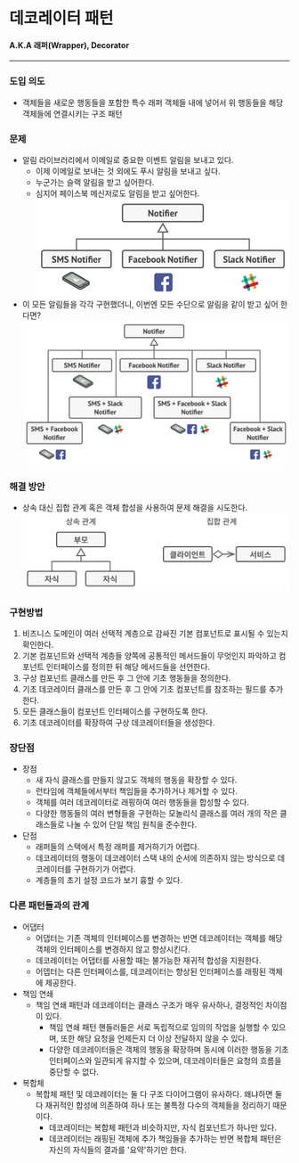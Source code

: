 # 데코레이터 패턴
#### A.K.A 래퍼(Wrapper), Decorator

---
### 도입 의도
- 객체들을 새로운 행동들을 포함한 특수 래퍼 객체들 내에 넣어서 위 행동들을 해당 객체들에 연결시키는 구조 패턴

### 문제
- 알림 라이브러리에서 이메일로 중요한 이벤트 알림을 보내고 있다.
  - 이제 이메일로 보내는 것 외에도 푸시 알림을 보내고 싶다.
  - 누군가는 슬랙 알림을 받고 싶어한다.
  - 심지어 페이스북 메신저로도 알림을 받고 싶어한다.
![다양한 알림 수단의 추가](notifier.png)
- 이 모든 알림들을 각각 구현했더니, 이번엔 모든 수단으로 알림을 같이 받고 싶어 한다면?
![여러 알림 메서드를 합성한 것은 너무 복잡하다!](composite-notifier.png)

### 해결 방안
- 상속 대신 집합 관계 혹은 객체 합성을 사용하여 문제 해결을 시도한다.
![상속과 집합 관계의 차이](extend-versus-set.png)

### 구현방법
1. 비즈니스 도메인이 여러 선택적 계층으로 감싸진 기본 컴포넌트로 표시될 수 있는지 확인한다.
2. 기본 컴포넌트와 선택적 계층들 양쪽에 공통적인 메서드들이 무엇인지 파악하고 컴포넌트 인터페이스를 정의한 뒤 해당 메서드들을 선언한다.
3. 구상 컴포넌트 클래스를 만든 후 그 안에 기초 행동들을 정의한다.
4. 기초 데코레이터 클래스를 만든 후 그 안에 기초 컴포넌트를 참조하는 필드를 추가한다.
5. 모든 클래스들이 컴포넌트 인터페이스를 구현하도록 한다.
6. 기초 데코레이터를 확장하여 구상 데코레이터들을 생성한다.

### 장단점
- 장점
  - 새 자식 클래스를 만들지 않고도 객체의 행동을 확장할 수 있다.
  - 런타임에 객체들에서부터 책임들을 추가하거나 제거할 수 있다.
  - 객체를 여러 데코레이터로 래핑하여 여러 행동들을 합성할 수 있다.
  - 다양한 행동들의 여러 변형들을 구현하는 모놀리식 클래스를 여러 개의 작은 클래스들로 나눌 수 있어 단일 책임 원칙을 준수한다.
- 단점
  - 래퍼들의 스택에서 특정 래퍼를 제거하기가 어렵다.
  - 데코레이터의 행동이 데코레이터 스택 내의 순서에 의존하지 않는 방식으로 데코레이터를 구현하기가 어렵다.
  - 계층들의 초기 설정 코드가 보기 흉할 수 있다.

### 다른 패턴들과의 관계
- 어댑터
  - 어댑터는 기존 객체의 인터페이스를 변경하는 반면 데코레이터는 객체를 해당 객체의 인터페이스를 변경하지 않고 향상시킨다.
  - 데코레이터는 어댑터를 사용할 때는 불가능한 재귀적 합성을 지원한다.
  - 어뎁터는 다른 인터페이스를, 데코레이터는 향상된 인터페이스를 래핑된 객체에 제공한다.
- 책임 연쇄
  - 책임 연쇄 패턴과 데코레이터는 클래스 구조가 매우 유사하나, 결정적인 차이점이 있다.
    - 책임 연쇄 패턴 핸들러들은 서로 독립적으로 임의의 작업을 실행할 수 있으며, 또한 해당 요청을 언제든지 더 이상 전달하지 않을 수 있다.
    - 다양한 데코레이터들은 객체의 행동을 확장하며 동시에 이러한 행동을 기초 인터페이스와 일관되게 유지할 수 있으며, 데코레이터들은 요청의 흐름을 중단할 수 없다.
- 복합체
  - 복합체 패턴 및 데코레이터는 둘 다 구조 다이어그램이 유사하다. 왜냐하면 둘 다 재귀적인 합성에 의존하여 하나 또는 불특정 다수의 객체들을 정리하기 때문이다.
    - 데코레이터는 복합체 패턴과 비슷하지만, 자식 컴포넌트가 하나만 있다.
    - 데코레이터는 래핑된 객체에 추가 책임들을 추가하는 반면 복합체 패턴은 자신의 자식들의 결과를 '요약'하기만 한다.